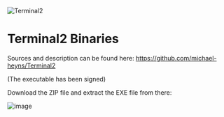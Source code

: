 ![Terminal2](https://github.com/michael-heyns/Terminal2_bin/assets/4144679/4b4004a6-cc63-45ed-a180-4b120190165c)
# Terminal2 Binaries

Sources and description can be found here: https://github.com/michael-heyns/Terminal2

(The executable has been signed)

Download the ZIP file and extract the EXE file from there:

![image](https://github.com/michael-heyns/Terminal2_bin/assets/4144679/8da781bd-a357-4f29-98c3-c8a0f434d9c5)
